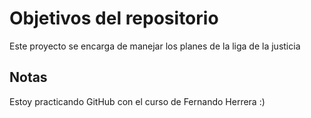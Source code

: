 # Objetivos del repositorio

Este proyecto se encarga de manejar los planes de la liga de la justicia


## Notas
Estoy practicando GitHub con el curso de Fernando Herrera :)
